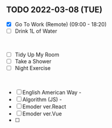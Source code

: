 ## TODO 2022-03-08 (TUE)

- [x] Go To Work (Remote) (09:00 - 18:20)
- [ ] Drink 1L of Water
<br>

- [ ] Tidy Up My Room
- [ ] Take a Shower
- [ ] Night Exercise 
<br>

- [ ] English American Way - 
- [ ] Algorithm (JS) - 
- [ ] Emoder ver.React 
- [ ] Emoder ver.Vue
- [ ] 
